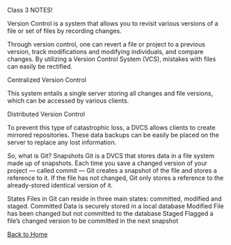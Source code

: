 Class 3 NOTES!


Version Control is a system that allows you to revisit various versions of a file or set of files by recording changes.

Through version control, one can revert a file or project to a previous version, track modifications and modifying individuals, and compare changes. By utilizing a Version Control System (VCS), mistakes with files can easily be rectified.

Centralized Version Control

This system entails a single server storing all changes and file versions, which can be accessed by various clients.

Distributed Version Control

To prevent this type of catastrophic loss, a DVCS allows clients to create mirrored repositories. These data backups can be easily be placed on the server to replace any lost information.

So, what is Git?
Snapshots
Git is a DVCS that stores data in a file system made up of snapshots. Each time you save a changed version of your project — called commit — Git creates a snapshot of the file and stores a reference to it. If the file has not changed, Git only stores a reference to the already-stored identical version of it.

States
Files in Git can reside in three main states: committed, modified and staged.
Committed
Data is securely stored in a local database
Modified
File has been changed but not committed to the database
Staged
Flagged a file’s changed version to be committed in the next snapshot

[Back to Home](https://stevenrej.github.io/102notes/)
